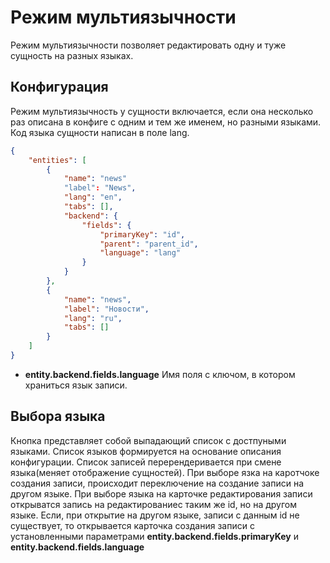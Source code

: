 # Режим мультиязычности

Режим мультиязычности позволяет редактировать одну и туже сущность на разных языках.

## Конфигурация

Режим мультиязычность у сущности включается, если она несколько раз описана в конфиге с одним и тем же именем, но разными языками.
Код языка сущности написан в поле lang.

```json
{
    "entities": [
        {
            "name": "news"
            "label": "News",
            "lang": "en",
            "tabs": [],
            "backend": {
                "fields": {
                    "primaryKey": "id",
                    "parent": "parent_id",
                    "language": "lang"
                }
            }
        },
        {
            "name": "news",
            "label": "Новости",
            "lang": "ru",
            "tabs": []
        }
    ]
}
```

* __entity.backend.fields.language__ Имя поля с ключом, в котором храниться язык записи.

## Выбора языка

Кнопка представляет собой выпадающий список с достпуными языками. Список языков формируется на основание описания конфигурации.
Список записей перерендеривается при смене языка(меняет отображение сущностей). При выборе язка на каротчоке создания записи,
происходит переключение на создание записи на другом языке. При выборе языка на карточке редактирования записи
открыватся запись на редактированиес таким же id, но на другом языке. Если, при открытие на другом языке, записи с данным id
не существует, то открывается карточка создания записи с установленными параметрами __entity.backend.fields.primaryKey__
и __entity.backend.fields.language__